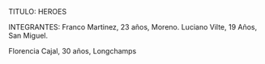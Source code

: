 TITULO: HEROES

INTEGRANTES:
Franco Martinez, 23 años, Moreno.
Luciano Vilte, 19 Años, San Miguel.

Florencia Cajal, 30 años, Longchamps